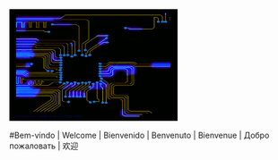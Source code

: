 <img src="loop_processing GIF.gif" alt="CPU gif" width="300" height="200">

#Bem-vindo | Welcome | Bienvenido | Benvenuto | Bienvenue | Добро пожаловать | 欢迎
